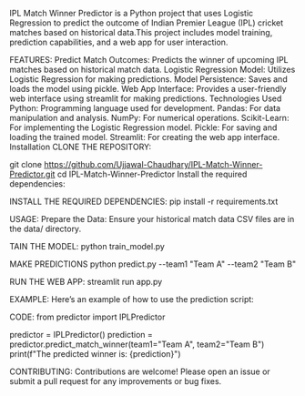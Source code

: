 IPL Match Winner Predictor is a Python project that uses Logistic Regression to predict the outcome of Indian Premier League (IPL) cricket matches based on historical data.This project includes model
training, prediction capabilities, and a web app for user interaction.

FEATURES:
Predict Match Outcomes: Predicts the winner of upcoming IPL matches based on historical match data.
Logistic Regression Model: Utilizes Logistic Regression for making predictions.
Model Persistence: Saves and loads the model using pickle.
Web App Interface: Provides a user-friendly web interface using streamlit for making predictions.
Technologies Used
Python: Programming language used for development.
Pandas: For data manipulation and analysis.
NumPy: For numerical operations.
Scikit-Learn: For implementing the Logistic Regression model.
Pickle: For saving and loading the trained model.
Streamlit: For creating the web app interface.
Installation
CLONE THE REPOSITORY:

git clone https://github.com/Ujjawal-Chaudhary/IPL-Match-Winner-Predictor.git
cd IPL-Match-Winner-Predictor
Install the required dependencies:

INSTALL THE REQUIRED DEPENDENCIES:
pip install -r requirements.txt

USAGE:
Prepare the Data: Ensure your historical match data CSV files are in the data/ directory.

TAIN THE MODEL:
python train_model.py


MAKE PREDICTIONS
python predict.py --team1 "Team A" --team2 "Team B"


RUN THE WEB APP:
streamlit run app.py

EXAMPLE:
Here’s an example of how to use the prediction script:

CODE:
from predictor import IPLPredictor

predictor = IPLPredictor()
prediction = predictor.predict_match_winner(team1="Team A", team2="Team B")
print(f"The predicted winner is: {prediction}")

CONTRIBUTING:
Contributions are welcome! Please open an issue or submit a pull request for any improvements or bug fixes.
